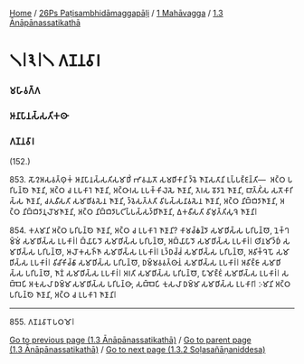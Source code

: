 
[Home](/) / [26Ps Paṭisambhidāmaggapāḷi](../../../26Ps.md) / [1 Mahāvagga](../../1.md) / [1.3 Ānāpānassatikathā](../1.3.md)

# 𑁧𑁇𑁩𑁇𑁧 𑀕𑀡𑀦𑀯𑀸𑀭

### 𑀫𑀳𑀸𑀯𑀕𑁆𑀕

### 𑀆𑀦𑀸𑀧𑀸𑀦𑀲𑁆𑀲𑀢𑀺𑀓𑀣𑀸

### 𑀕𑀡𑀦𑀯𑀸𑀭

(152.)

853\. 𑀲𑁄𑀍𑀅𑀲𑀯𑀢𑁆𑀣𑀼𑀓𑀁 𑀆𑀦𑀸𑀧𑀸𑀦𑀲𑁆𑀲𑀢𑀺𑀲𑀫𑀸𑀥𑀺𑀁 𑀪𑀸𑀯𑀬𑀢𑁄 𑀲𑀫𑀥𑀺𑀓𑀸𑀦𑀺 𑀤𑁆𑀯𑁂 𑀜𑀸𑀡𑀲𑀢𑀸𑀦𑀺 𑀉𑀧𑁆𑀧𑀚𑁆𑀚𑀦𑁆𑀢𑀺—  𑀅𑀝𑁆𑀞 𑀧𑀭𑀺𑀧𑀦𑁆𑀣𑁂 𑀜𑀸𑀡𑀸𑀦𑀺, 𑀅𑀝𑁆𑀞 𑀘 𑀉𑀧𑀓𑀸𑀭𑁂 𑀜𑀸𑀡𑀸𑀦𑀺, 𑀅𑀝𑁆𑀞𑀸𑀭𑀲 𑀉𑀧𑀓𑁆𑀓𑀺𑀮𑁂𑀲𑁂 𑀜𑀸𑀡𑀸𑀦𑀺, 𑀢𑁂𑀭𑀲 𑀯𑁄𑀤𑀸𑀦𑁂 𑀜𑀸𑀡𑀸𑀦𑀺, 𑀩𑀸𑀢𑁆𑀢𑀺𑀁𑀲 𑀲𑀢𑁄𑀓𑀸𑀭𑀺𑀲𑁆𑀲 𑀜𑀸𑀡𑀸𑀦𑀺, 𑀘𑀢𑀼𑀯𑀻𑀲𑀢𑀺 𑀲𑀫𑀸𑀥𑀺𑀯𑀲𑁂𑀦 𑀜𑀸𑀡𑀸𑀦𑀺, 𑀤𑁆𑀯𑁂𑀲𑀢𑁆𑀢𑀢𑀺 𑀯𑀺𑀧𑀲𑁆𑀲𑀦𑀸𑀯𑀲𑁂𑀦 𑀜𑀸𑀡𑀸𑀦𑀺, 𑀅𑀝𑁆𑀞 𑀦𑀺𑀩𑁆𑀩𑀺𑀤𑀸𑀜𑀸𑀡𑀸𑀦𑀺, 𑀅𑀝𑁆𑀞 𑀦𑀺𑀩𑁆𑀩𑀺𑀤𑀸𑀦𑀼𑀮𑁄𑀫𑀜𑀸𑀡𑀸𑀦𑀺, 𑀅𑀝𑁆𑀞 𑀦𑀺𑀩𑁆𑀩𑀺𑀤𑀸𑀧𑀝𑀺𑀧𑁆𑀧𑀲𑁆𑀲𑀤𑁆𑀥𑀺𑀜𑀸𑀡𑀸𑀦𑀺, 𑀏𑀓𑀯𑀻𑀲𑀢𑀺 𑀯𑀺𑀫𑀼𑀢𑁆𑀢𑀺𑀲𑀼𑀔𑁂 𑀜𑀸𑀡𑀸𑀦𑀺𑁇

854\. 𑀓𑀢𑀫𑀸𑀦𑀺 𑀅𑀝𑁆𑀞 𑀧𑀭𑀺𑀧𑀦𑁆𑀣𑁂 𑀜𑀸𑀡𑀸𑀦𑀺, 𑀅𑀝𑁆𑀞 𑀘 𑀉𑀧𑀓𑀸𑀭𑁂 𑀜𑀸𑀡𑀸𑀦𑀺? 𑀓𑀸𑀫𑀘𑁆𑀙𑀦𑁆𑀤𑁄 𑀲𑀫𑀸𑀥𑀺𑀲𑁆𑀲 𑀧𑀭𑀺𑀧𑀦𑁆𑀣𑁄, 𑀦𑁂𑀓𑁆𑀔𑀫𑁆𑀫𑀁 𑀲𑀫𑀸𑀥𑀺𑀲𑁆𑀲 𑀉𑀧𑀓𑀸𑀭𑀁𑁇 𑀩𑁆𑀬𑀸𑀧𑀸𑀤𑁄 𑀲𑀫𑀸𑀥𑀺𑀲𑁆𑀲 𑀧𑀭𑀺𑀧𑀦𑁆𑀣𑁄, 𑀅𑀩𑁆𑀬𑀸𑀧𑀸𑀤𑁄 𑀲𑀫𑀸𑀥𑀺𑀲𑁆𑀲 𑀉𑀧𑀓𑀸𑀭𑀁𑁇 𑀣𑀺𑀦𑀫𑀺𑀤𑁆𑀥𑀁 𑀲𑀫𑀸𑀥𑀺𑀲𑁆𑀲 𑀧𑀭𑀺𑀧𑀦𑁆𑀣𑁄, 𑀆𑀮𑁄𑀓𑀲𑀜𑁆𑀜𑀸 𑀲𑀫𑀸𑀥𑀺𑀲𑁆𑀲 𑀉𑀧𑀓𑀸𑀭𑀁𑁇 𑀉𑀤𑁆𑀥𑀘𑁆𑀘𑀁 𑀲𑀫𑀸𑀥𑀺𑀲𑁆𑀲 𑀧𑀭𑀺𑀧𑀦𑁆𑀣𑁄, 𑀅𑀯𑀺𑀓𑁆𑀔𑁂𑀧𑁄 𑀲𑀫𑀸𑀥𑀺𑀲𑁆𑀲 𑀉𑀧𑀓𑀸𑀭𑀁𑁇 𑀯𑀺𑀘𑀺𑀓𑀺𑀘𑁆𑀙𑀸 𑀲𑀫𑀸𑀥𑀺𑀲𑁆𑀲 𑀧𑀭𑀺𑀧𑀦𑁆𑀣𑁄, 𑀥𑀫𑁆𑀫𑀯𑀯𑀢𑁆𑀣𑀸𑀦𑀁 𑀲𑀫𑀸𑀥𑀺𑀲𑁆𑀲 𑀉𑀧𑀓𑀸𑀭𑀁𑁇 𑀅𑀯𑀺𑀚𑁆𑀚𑀸 𑀲𑀫𑀸𑀥𑀺𑀲𑁆𑀲 𑀧𑀭𑀺𑀧𑀦𑁆𑀣𑁄, 𑀜𑀸𑀡𑀁 𑀲𑀫𑀸𑀥𑀺𑀲𑁆𑀲 𑀉𑀧𑀓𑀸𑀭𑀁𑁇 𑀅𑀭𑀢𑀺 𑀲𑀫𑀸𑀥𑀺𑀲𑁆𑀲 𑀧𑀭𑀺𑀧𑀦𑁆𑀣𑁄, 𑀧𑀸𑀫𑁄𑀚𑁆𑀚𑀁 𑀲𑀫𑀸𑀥𑀺𑀲𑁆𑀲 𑀉𑀧𑀓𑀸𑀭𑀁𑁇 𑀲𑀩𑁆𑀩𑁂𑀧𑀺 𑀅𑀓𑀼𑀲𑀮𑀸 𑀥𑀫𑁆𑀫𑀸 𑀲𑀫𑀸𑀥𑀺𑀲𑁆𑀲 𑀧𑀭𑀺𑀧𑀦𑁆𑀣𑀸, 𑀲𑀩𑁆𑀩𑁂𑀧𑀺 𑀓𑀼𑀲𑀮𑀸 𑀥𑀫𑁆𑀫𑀸 𑀲𑀫𑀸𑀥𑀺𑀲𑁆𑀲 𑀉𑀧𑀓𑀸𑀭𑀸𑁇 𑀇𑀫𑀸𑀦𑀺 𑀅𑀝𑁆𑀞 𑀧𑀭𑀺𑀧𑀦𑁆𑀣𑁂 𑀜𑀸𑀡𑀸𑀦𑀺, 𑀅𑀝𑁆𑀞 𑀘 𑀉𑀧𑀓𑀸𑀭𑁂 𑀜𑀸𑀡𑀸𑀦𑀺𑁇

---

855\. 𑀕𑀡𑀦𑀯𑀸𑀭𑁄 𑀧𑀞𑀫𑁄𑁇



[Go to previous page (1.3 Ānāpānassatikathā)](../1.3.md) / [Go to parent page (1.3 Ānāpānassatikathā)](../1.3.md) / [Go to next page (1.3.2 Soḷasañāṇaniddesa)](1.3.2.md)


